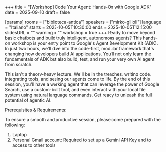 +++
title = "[Workshop] Code Your Agent: Hands-On with Google ADK"
date = 2025-09-10
draft = false

[params]
rooms = ["biblioteca-antica"]
speakers = ["mirko-gilioli"]
language = "Italiano"
starts = 2025-10-05T10:30:00
ends = 2025-10-05T12:15:00
slidesURL = ""
warning = ""
workshop = true
+++
Ready to move beyond basic chatbots and build truly intelligent, autonomous agents? This hands-on workshop is your entry point to Google's Agent Development Kit (ADK). In just two hours, we'll dive into the code-first, modular framework that's changing how developers build AI applications. You'll not only learn the fundamentals of ADK but also build, test, and run your very own AI agent from scratch.

This isn't a theory-heavy lecture. We'll be in the trenches, writing code, integrating tools, and seeing our agents come to life. By the end of this session, you'll have a working agent that can leverage the power of Google Search, use a custom-built tool, and even interact with your local file system using natural language commands. Get ready to unleash the full potential of agentic AI.

Prerequisites & Requirements:

To ensure a smooth and productive session, please come prepared with the following:

1) Laptop
2) Personal Gmail account: Required to set up a Gemini API Key and to access to other tools
